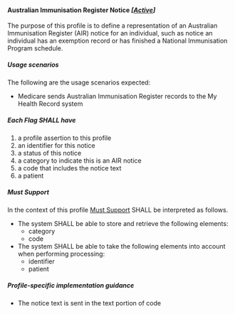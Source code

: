 #### Australian Immunisation Register Notice *[[Active](http://hl7.org/fhir/stu3/valueset-publication-status.html)]*

The purpose of this profile is to define a representation of an Australian Immunisation Register (AIR) notice for an individual, such as notice an individual has an exemption record or has finished a National Immunisation Program schedule.

##### **Usage scenarios**
The following are the usage scenarios expected:
* Medicare sends Australian Immunisation Register records to the My Health Record system

##### **Each Flag SHALL have**
1. a profile assertion to this profile
1. an identifier for this notice
1. a status of this notice
1. a category to indicate this is an AIR notice
1. a code that includes the notice text
1. a patient

##### **Must Support**
In the context of this profile [Must Support](http://hl7.org/fhir/STU3/conformance-rules.html#mustSupport) SHALL be interpreted as follows.
* The system SHALL be able to store and retrieve the following elements:
   * category
   * code
 * The system SHALL be able to take the following elements into account when performing processing:
    * identifier
    * patient
    
##### **Profile-specific implementation guidance**
* The notice text is sent in the text portion of code